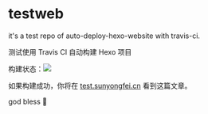 # testweb

it's a test repo of auto-deploy-hexo-website with travis-ci.  

测试使用 Travis CI 自动构建 Hexo 项目  

构建状态：![](https://travis-ci.org/heart4lor/testweb.svg?branch=source)  

如果构建成功，你将在 [test.sunyongfei.cn](test.sunyongfei.cn) 看到这篇文章。

god bless 🙏